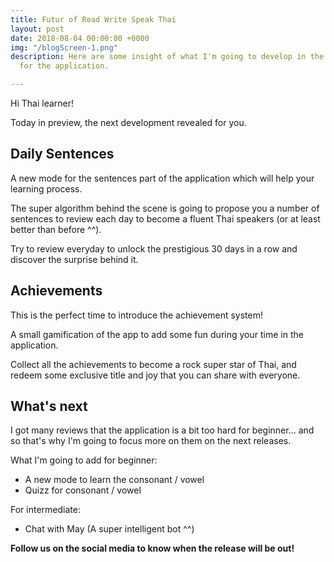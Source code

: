```yaml
---
title: Futur of Read Write Speak Thai
layout: post
date: 2018-08-04 00:00:00 +0000
img: "/blogScreen-1.png"
description: Here are some insight of what I'm going to develop in the next few weeks
  for the application.

---
```

Hi Thai learner!

Today in preview, the next development revealed for you.

## Daily Sentences

A new mode for the sentences part of the application which will help your learning process.

The super algorithm behind the scene is going to propose you a number of sentences to review each day to become a fluent Thai speakers (or at least better than before ^^).

Try to review everyday to unlock the prestigious 30 days in a row and discover the surprise behind it.

## Achievements

This is the perfect time to introduce the achievement system!

A small gamification of the app to add some fun during your time in the application.

Collect all the achievements to become a rock super star of Thai, and redeem some exclusive title and joy that you can share with everyone.

## What's next

I got many reviews that the application is a bit too hard for beginner... and so that's why I'm going to focus more on them on the next releases.

What I'm going to add for beginner:

* A new mode to learn the consonant / vowel
* Quizz for consonant / vowel

For intermediate:

* Chat with May (A super intelligent bot ^^)

**Follow us on the social media to know when the release will be out!**